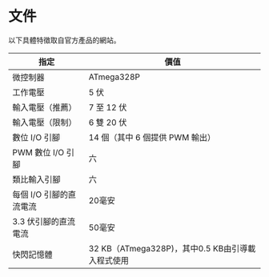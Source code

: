 # 文件

以下具體特徵取自官方產品的網站。

| 指定 | 價值 |
| --- | --- |
| 微控制器 | ATmega328P |
| 工作電壓 | 5 伏 |
| 輸入電壓（推薦）| 7 至 12 伏 |
| 輸入電壓（限制）| 6 雙 20 伏 |
| 數位 I/O 引腳 | 14 個（其中 6 個提供 PWM 輸出）|
| PWM 數位 I/O 引腳 | 六 |
| 類比輸入引腳 | 六 |
| 每個 I/O 引腳的直流電流 | 20毫安 |
| 3.3 伏引腳的直流電流 | 50毫安 |
| 快閃記憶體 | 32 KB（ATmega328P)，其中0.5 KB由引導載入程式使用 |
